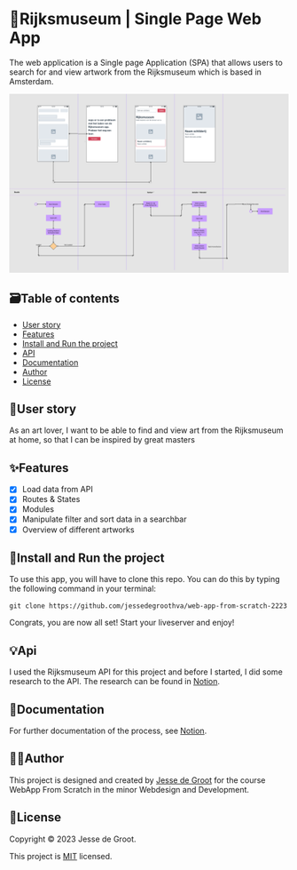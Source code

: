 # :art:Rijksmuseum | Single Page Web App
The web application is a Single page Application (SPA) that allows users to search for and view artwork from the Rijksmuseum which is based in Amsterdam.

![Screenshot van Singe Page Web App](./img/activity-diagram.png)

## :card_file_box:Table of contents
* [User story](#busts_in_silhouetteuser-story)
* [Features](#sparklesfeatures)
* [Install and Run the project](#rocketinstall-and-run-the-project)
* [API](#bulbapi)
* [Documentation](#memodocumentation)
* [Author](#technologistauthor)
* [License](#page_facing_uplicense)

## :busts_in_silhouette:User story
As an art lover, I want to be able to find and view art from the Rijksmuseum at home, so that I can be inspired by great masters

## :sparkles:Features
- [X] Load data from API
- [X] Routes & States
- [X] Modules
- [X] Manipulate filter and sort data in a searchbar
- [X] Overview of different artworks

## :rocket:Install and Run the project
To use this app, you will have to clone this repo. You can do this by typing the following command in your terminal:

```
git clone https://github.com/jessedegroothva/web-app-from-scratch-2223
```

Congrats, you are now all set! Start your liveserver and enjoy!

## :bulb:Api
I used the Rijksmuseum API for this project and before I started, I did some research to the API. The research can be found in [Notion](https://www.notion.so/Week-2-6a2b4b95523440268aeb9fdcfa97b1df).

## :memo:Documentation
For further documentation of the process, see [Notion](https://www.notion.so/Web-developement-e4bc2f8911394fcfa7a14196dd97b94f?pvs=4).

## :technologist:Author
This project is designed and created by [Jesse de Groot](https://github.com/jessedegroothva) for the course WebApp From Scratch in the minor Webdesign and Development.

## :page_facing_up:License
Copyright © 2023 Jesse de Groot.

This project is [MIT](https://github.com/PipHarsveld/rijksmuseum/blob/main/LICENSE) licensed.
